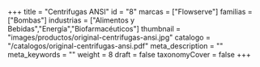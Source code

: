 +++
title = "Centrifugas ANSI"
id = "8"
marcas = ["Flowserve"]
familias = ["Bombas"]
industrias = ["Alimentos y Bebidas","Energía","Biofarmacéuticos"]
thumbnail = "images/productos/original-centrifugas-ansi.jpg"
catalogo = "/catalogos/original-centrifugas-ansi.pdf"
meta_description = ""
meta_keywords = ""
weight = 8
draft = false
taxonomyCover = false
+++
